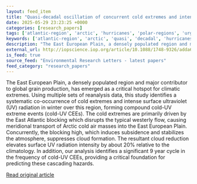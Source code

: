 ```yaml
---
layout: feed_item
title: "Quasi-decadal oscillation of concurrent cold extremes and intense surface ultraviolet radiation events over the East European Plain"
date: 2025-05-29 23:23:25 +0000
categories: [research_papers]
tags: ['atlantic-region', 'arctic', 'hurricanes', 'polar-regions', 'urgent']
keywords: ['atlantic-region', 'arctic', 'quasi', 'decadal', 'hurricanes', 'polar-regions', 'urgent', 'oscillation']
description: "The East European Plain, a densely populated region and major contributor to global grain production, has emerged as a critical hotspot for climatic extremes"
external_url: http://iopscience.iop.org/article/10.1088/1748-9326/adda66
is_feed: true
source_feed: "Environmental Research Letters - latest papers"
feed_category: "research_papers"
---
```


The East European Plain, a densely populated region and major contributor to global grain production, has emerged as a critical hotspot for climatic extremes. Using multiple sets of reanalysis data, this study identifies a systematic co-occurrence of cold extremes and intense surface ultraviolet (UV) radiation in winter over this region, forming compound cold-UV extreme events (cold-UV CEEs). The cold extremes are primarily driven by the East Atlantic blocking which disrupts the typical westerly flow, causing meridional transport of Arctic cold air masses into the East European Plain. Concurrently, the blocking high, which induces subsidence and stabilizes the atmosphere, suppresses cloud formation. The resultant cloud reduction elevates surface UV radiation intensity by about 20% relative to the climatology. In addition, our analysis identifies a significant 9 year cycle in the frequency of cold-UV CEEs, providing a critical foundation for predicting these cascading hazards.

[Read original article](http://iopscience.iop.org/article/10.1088/1748-9326/adda66)
